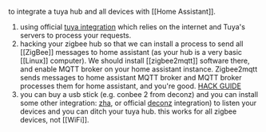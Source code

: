 to integrate a tuya hub and all devices with [[Home Assistant]]. 

1. using official [tuya integration](https://www.home-assistant.io/integrations/tuya/) which relies on the internet and Tuya's servers to process  your requests. 
2. hacking your zigbee hub so that we can install a process to send all [[ZigBee]] messages to home assistant (as your hub is a very basic [[Linux]] computer).
   We should install [[zigbee2mqtt]] software there,
   and enable MQTT broker on your home assistant instance. 
   Zigbee2mqtt sends messages to home assistant MQTT broker
   and MQTT broker processes them for home assistant, and you're good.
   [HACK GUIDE](https://paulbanks.org/projects/lidl-zigbee/ha/)
3. you can buy a usb stick (e.g. conbee 2 from deconz) and you can install some other integration: [zha](https://www.home-assistant.io/integrations/zha/), or official [deconz](https://www.home-assistant.io/integrations/deconz/) integration) to listen your devices and you can ditch your tuya hub. this works for all zigbee devices, not [[WiFi]]. 

